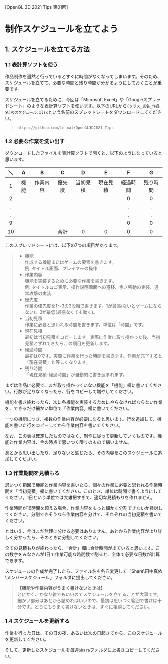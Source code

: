 [OpenGL 3D 2021 Tips 第01回]

# 制作スケジュールを立てよう

## 1. スケジュールを立てる方法

### 1.1 表計算ソフトを使う

作品制作を漫然と行っているとすぐに時間がなくなってしまいます。そのため、スケジュールを立てて、必要な時間と残り時間が分かるようにしておくことが重要です。

スケジュールを立てるために、今回は「Microsoft Excel」や「Googleスプレッドシート」のような表計算ソフトを使います。以下のURLから`(クラス_氏名_作品名)のスケジュール.xlsx`という名前のスプレッドシートをダウンロードしてください。

>`https://github.com/tn-mai/OpenGL3D2021_Tips`

### 1.2 必要な作業を洗い出す

ダウンロードしたファイルを表計算ソフトで開くと、以下のようになっていると思います。

| ＼ | A | B | C | D | E | F | G |
|:-:|:-:|:-:|:-:|:-:|:-:|:-:|:-:|
|  1 | 機能 | 作業内容 | 優先度 | 当初見積 | 現在見積 | 経過時間 | 残り時間 |
|  2 |      |          |        |          |          | 0        | 0        |
|  . |      |          |        |          |          | .        | .        |
|  . |      |          |        |          |          | .        | .        |
|  9 |      |          |        |          |          | 0        | 0        |
| 10 |      |          | 合計   | 0        | 0        | 0        | 0        |

<div style="page-break-after: always"></div>

このスプレッドシートには、以下の7つの項目があります。

>* 機能<br>作成する機能またはゲームの要素を書きます。<br>例: タイトル画面、プレイヤーの操作
>* 作業内容<br>機能を実装するために必要な作業を書きます。<br>例: タイトルロゴ表示、操作説明画面への遷移、歩き移動の実装、通常攻撃の実装
>* 優先度<br>作業の優先度を1～3の3段階で書きます。1が最高(ないとゲームにならない)、3が最低(最悪なくても動く)。
>* 当初見積<br>作業に必要と思われる時間を書きます。単位は「時間」です。
>* 現在見積<br>最初は当初見積をコピーします。実際に作業に取り掛かった後、当初見積とずれてきたらこの項目を更新します。
>* 経過時間<br>最初は0です。実際に作業を行った時間を書きます。作業が完了すると「現在見積」と等しくなります。
>* 残り時間<br>「現在見積-経過時間」が自動的に書き込まれます。

まずは作品に必要で、まだ取り掛かっていない機能を「機能」欄に書いてください。行数が足りなくなったら、行をコピーして増やしてください。

機能を書き終わったら、次に各機能を実装するためにやらなければならない作業を、できるだけ細かい単位で「作業内容」欄に書いてください。

一つの機能につき、複数の作業内容が必要になると思います。行を追加して、機能を書いた行をコピーしてから作業内容を書いてください。

なお、この表は確定したものではなく、制作に従って更新していくものです。機能と作業内容は、今の時点で思いつく限りのもので構いません。

あとから思い出したり、足りないと感じたら、その内容をこのスケジュールに追加してください。

### 1.3 作業期間を見積もる

思いつく範囲で機能と作業内容を書いたら、個々の作業に必要と思われる作業時間を「当初見積」欄に書いてください。このとき、単位は時間で書くようにしてください。1日という単位では大雑把すぎて、適切な見積もりを作れません。

作業時間が16時間を超える場合、作業内容をもっと細かく分割できないか検討してください。分割できそうなら作業内容を分けて、それぞれの当初見積を書いてください。

とはいえ、今はまだ無理に分ける必要はありません。あとから作業内容がより詳しく分かったら、そのときに分割してください。

全ての見積もりが終わったら、「合計」欄に合計時間が出ていると思います。この数字をみなさんが1日で作業可能な時間数で割ると、全体で必要な日数が計算できます。

スケジュールの作成が完了したら、ファイル名を各自変更して「Share\田中真依\メンバースケジュール」フォルダに提出してください。

>**【機能や作業内容がうまく書けないときは】**<br>
>とにかく、かなり雑でもいいのでスケジュールを立てることが大事です。細かい部分はあとから詰めればいいので、最初は思いつく範囲で書けば十分です。どうにもうまく書けないときは、すぐに相談してください。

### 1.4 スケジュールを更新する

作業を行った日は、その日の夜、あるいは次の日起きてから、このスケジュールを更新してください。

そして、更新したスケジュールを毎週`Share`フォルダに上書きコピーしてください。
